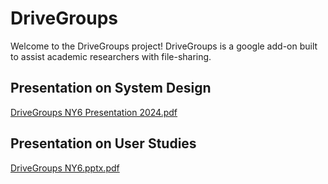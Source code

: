 # DriveGroups
Welcome to the DriveGroups project! DriveGroups is a google add-on built to assist academic researchers with file-sharing.

## Presentation on System Design
[DriveGroups NY6 Presentation 2024.pdf](https://github.com/user-attachments/files/17905835/DriveGroups.NY6.Presentation.2024.pdf)

## Presentation on User Studies
[DriveGroups NY6.pptx.pdf](https://github.com/user-attachments/files/17905841/DriveGroups.NY6.pptx.pdf)
